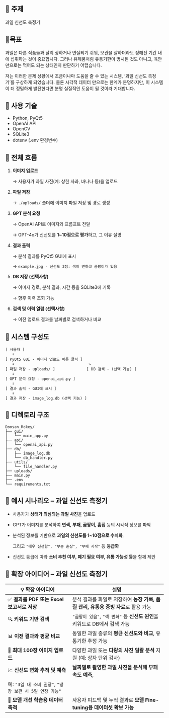## 🍎 주제

과일 신선도 측정기

## 🍌목표

과일은 다른 식품들과 달리 상하거나 변질되기 쉬워, 보관을 잘하더라도 정해진 기간 내에 섭취하는 것이 중요합니다. 그러나 유제품처럼 유통기한이 명시된 것도 아니고, 육안만으로는 먹어도 되는 상태인지 판단하기 어렵습니다.

저는 이러한 문제 상황에서 조금이나마 도움을 줄 수 있는 시스템, ‘과일 신선도 측정기’를 구상하게 되었습니다. 물론 시각적 데이터 만으로는 한계가 분명하지만, 이 시스템이 더 정밀하게 발전한다면 분명 실질적인 도움이 될 것이라 기대합니다.

## 🍉 사용 기술

- Python, PyQt5
- OpenAI API
- OpenCV
- SQLite3
- dotenv (.env 환경변수)

## 🍓 전체 흐름

1. **이미지 업로드**
    
    → 사용자가 과일 사진(예: 상한 사과, 바나나 등)을 업로드
    
2. **파일 저장**
    
    → `./uploads/` 폴더에 이미지 파일 저장 및 경로 생성
    
3. **GPT 분석 요청**
    
    → OpenAI API로 이미지와 프롬프트 전달
    
    → GPT-4o가 신선도를 **1~10점으로 평가**하고, 그 이유 설명
    
4. **결과 출력**
    
    → 분석 결과를 PyQt5 GUI에 표시
    
    → `example.jpg - 신선도 3점: 색이 변하고 곰팡이가 있음`
    
5. **DB 저장 (선택사항)**
    
    → 이미지 경로, 분석 결과, 시간 등을 SQLite3에 기록
    
    → 향후 이력 조회 가능
    
6. **검색 및 이력 열람 (선택사항)**
    
    → 이전 업로드 결과를 날짜별로 검색하거나 비교
    

## 🍍 시스템 구성도

```
[ 사용자 ]
   ↓
[ PyQt5 GUI - 이미지 업로드 버튼 클릭 ]
   ↓                                 ↘
[ 파일 저장 - uploads/ ]              [ DB 검색 - (선택 기능) ]
   ↓
[ GPT 분석 요청 - openai_api.py ]
   ↓
[ 결과 출력 - GUI에 표시 ]
   ↓
[ 결과 저장 - image_log.db (선택 기능) ]

```

## 🥭 디렉토리 구조

```
Doosan_Rokey/
├── gui/
│   └── main_app.py              
├── api/
│   └── openai_api.py            
├── db/
│   ├── image_log.db            
│   └── db_handler.py           
├── utils/
│   └── file_handler.py         
├── uploads/                     
├── main.py                      
├── .env                         
└── requirements.txt             
```

## 🍇 예시 시나리오 – 과일 신선도 측정기

- 사용자가 **상태가 의심되는 과일 사진**을 업로드
- GPT가 이미지를 분석하여 **변색, 부패, 곰팡이, 흠집** 등의 시각적 정보를 파악
- 분석된 정보를 기반으로 **과일의 신선도를 1~10점으로 수치화**,
    
    그리고 `"매우 신선함", "부분 손상", "부패 시작"` 등 **등급화**
    
- 신선도 등급에 따라 **소비 추천 여부, 폐기 필요 여부, 유통 가능성 등**을 함께 제안

## 🍈 확장 아이디어 – 과일 신선도 측정기

| 💡 확장 아이디어 | 설명 |
| --- | --- |
| ✅ **결과를 PDF 또는 Excel 보고서로 저장** | 분석 결과를 파일로 저장하여 **농장 기록, 품질 관리, 유통용 증빙 자료**로 활용 가능 |
| 🔍 **키워드 기반 검색** | `"곰팡이 있음"`, `"색 변화"` 등 **신선도 원인**을 키워드로 DB에서 검색 가능 |
| 📊 **이전 결과와 평균 비교** | 동일한 과일 종류의 **평균 신선도와 비교**, 유통기한 추정 가능 |
| 📂 **최대 100장 이미지 업로드** | 다양한 과일 또는 **다량의 사진 일괄 분석** 지원 (예: 상자 단위 검사) |
| 📈 **신선도 변화 추적 및 예측** | **날짜별로 촬영한 과일 사진을 분석해 부패 속도 예측**, |
| 예: `"3일 내 소비 권장"`, `"냉장 보관 시 5일 연장 가능"` |  |
| 🧠 **모델 개선 학습용 데이터 축적** | 사용자 피드백 및 누적 결과로 **모델 Fine-tuning용 데이터셋 확보 가능** |
